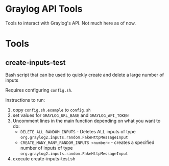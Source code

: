 # Graylog API Tools

Tools to interact with Graylog's API. Not much here as of now.

# Tools

## create-inputs-test

Bash script that can be used to quickly create and delete a large number of inputs

Requires configuring `config.sh`.

Instructions to run:

1. copy `config.sh.example` to `config.sh`
2. set values for `GRAYLOG_URL_BASE` and `GRAYLOG_API_TOKEN`
3. Uncomment lines in the main function depending on what you want to do:
    * `DELETE_ALL_RANDOM_INPUTS` - Deletes ALL inputs of type `org.graylog2.inputs.random.FakeHttpMessageInput`
    * `CREATE_MANY_MANY_RANDOM_INPUTS <number>` - creates a specified number of inputs of type `org.graylog2.inputs.random.FakeHttpMessageInput`
4. execute create-inputs-test.sh